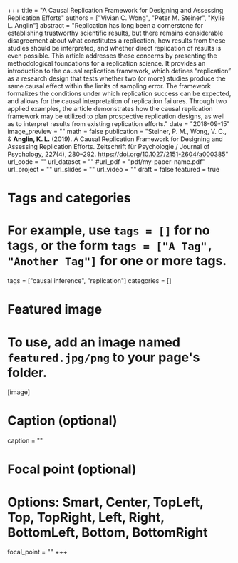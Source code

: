 +++
title = "A Causal Replication Framework for Designing and Assessing Replication Efforts"
authors = ["Vivian C. Wong", "Peter M. Steiner", "Kylie L. Anglin"]
abstract = "Replication has long been a cornerstone for establishing trustworthy scientific results, but there remains considerable disagreement about what constitutes a replication, how results from these studies should be interpreted, and whether direct replication of results is even possible. This article addresses these concerns by presenting the methodological foundations for a replication science. It provides an introduction to the causal replication framework, which defines “replication” as a research design that tests whether two (or more) studies produce the same causal effect within the limits of sampling error. The framework formalizes the conditions under which replication success can be expected, and allows for the causal interpretation of replication failures. Through two applied examples, the article demonstrates how the causal replication framework may be utilized to plan prospective replication designs, as well as to interpret results from existing replication efforts."
date = "2018-09-15"
image_preview = ""
math = false
publication = "Steiner, P. M., Wong, V. C., & **Anglin, K. L.** (2019). A Causal Replication Framework for Designing and Assessing Replication Efforts. Zeitschrift für Psychologie / Journal of Psychology, 227(4), 280–292. https://doi.org/10.1027/2151-2604/a000385"
url_code = ""
url_dataset = ""
#url_pdf = "pdf/my-paper-name.pdf"
url_project = ""
url_slides = ""
url_video = ""
draft = false
featured = true



# Tags and categories
# For example, use `tags = []` for no tags, or the form `tags = ["A Tag", "Another Tag"]` for one or more tags.
tags = ["causal inference", "replication"]
categories = []

# Featured image
# To use, add an image named `featured.jpg/png` to your page's folder.
[image]
  # Caption (optional)
  caption = ""

  # Focal point (optional)
  # Options: Smart, Center, TopLeft, Top, TopRight, Left, Right, BottomLeft, Bottom, BottomRight
  focal_point = ""
+++

